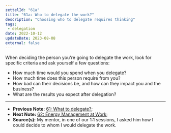 ```yaml
---
zettelId: "61a"
title: "61a: Who to delegate the work?"
description: "Choosing who to delegate requires thinking"
tags:
 - delegation
date: 2022-10-12
updateDate: 2023-08-08
external: false
---
```


When deciding the person you're going to delegate the work, look for specific criteria and ask yourself a few questions:

- How much time would you spend when you delegate?
- How much time does this person require from you?
- How bad can their decisions be, and how can they impact you and the business?
- What are the results you expect after delegation?

---

- **Previous Note:** [61: What to delegate?](/notes/61/);
- **Next Note:** [62: Energy Management at Work](/notes/62/);
- **Source(s):** My mentor, in one of our 1:1 sessions, I asked him how I could decide to whom I would delegate the work.
